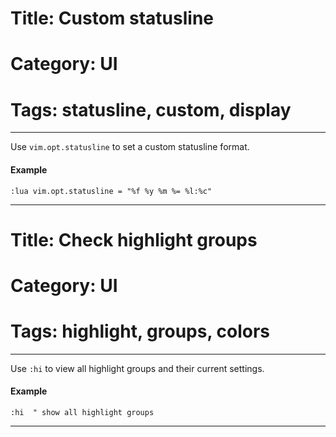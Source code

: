 # Title: Custom statusline
# Category: UI
# Tags: statusline, custom, display
---
Use `vim.opt.statusline` to set a custom statusline format.

#### Example

```vim
:lua vim.opt.statusline = "%f %y %m %= %l:%c"
```
***
# Title: Check highlight groups
# Category: UI
# Tags: highlight, groups, colors
---
Use `:hi` to view all highlight groups and their current settings.

#### Example

```vim
:hi  " show all highlight groups
```
***